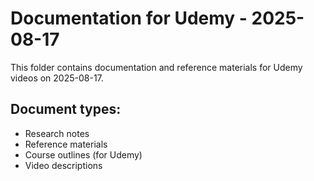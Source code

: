 # Documentation for Udemy - 2025-08-17

This folder contains documentation and reference materials for Udemy videos on 2025-08-17.

## Document types:
- Research notes
- Reference materials
- Course outlines (for Udemy)
- Video descriptions
